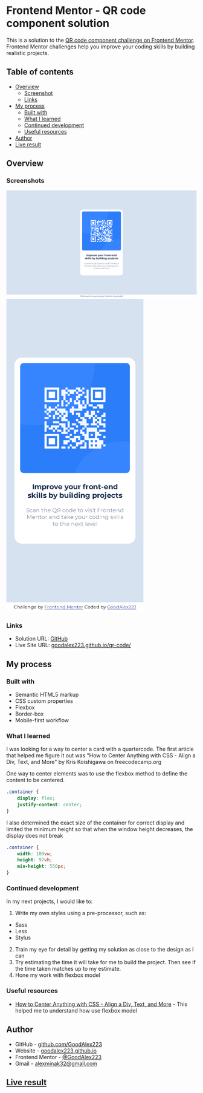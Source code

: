 # Frontend Mentor - QR code component solution

This is a solution to the [QR code component challenge on Frontend Mentor](https://www.frontendmentor.io/challenges/qr-code-component-iux_sIO_H). Frontend Mentor challenges help you improve your coding skills by building realistic projects.

## Table of contents

- [Overview](#overview)
  - [Screenshot](#screenshot)
  - [Links](#links)
- [My process](#my-process)
  - [Built with](#built-with)
  - [What I learned](#what-i-learned)
  - [Continued development](#continued-development)
  - [Useful resources](#useful-resources)
- [Author](#author)
- [Live result](#live-result)

## Overview

### Screenshots

![Desktop solution](screenshots/desktop_result.png)
![Mobile solution](screenshots/mobile_result.png)

### Links

- Solution URL: [GitHub](https://github.com/GoodAlex223/goodalex223.github.io/tree/main/qr-code)
- Live Site URL: [goodalex223.github.io/qr-code/](https://goodalex223.github.io/qr-code/index.html)

## My process

### Built with

- Semantic HTML5 markup
- CSS custom properties
- Flexbox
- Border-box
- Mobile-first workflow

### What I learned

I was looking for a way to center a card with a quartercode. The first article that helped me figure it out was "How to Center Anything with CSS - Align a Div, Text, and More" by Kris Koishigawa on freecodecamp.org

One way to center elements was to use the flexbox method to define the content to be centered.

```css
.container {
    display: flex;
    justify-content: center;
}
```

I also determined the exact size of the container for correct display and limited the minimum height so that when the window height decreases, the display does not break

```css
.container {
    width: 100vw;
    height: 97vh;
    min-height: 550px;
}
```

### Continued development

In my next projects, I would like to:

1. Write my own styles using a pre-processor, such as:

* Sass
* Less
* Stylus

2. Train my eye for detail by getting my solution as close to the design as I can
3. Try estimating the time it will take for me to build the project. Then see if the time taken matches up to my estimate.
4. Hone my work with flexbox model

### Useful resources

- [How to Center Anything with CSS - Align a Div, Text, and More](https://www.freecodecamp.org/news/how-to-center-anything-with-css-align-a-div-text-and-more/) - This helped me to understand how use flexbox model

## Author

- GitHub - [github.com/GoodAlex223](https://github.com/GoodAlex223)
- Website - [goodalex223.github.io](https://goodalex223.github.io/)
- Frontend Mentor - [@GoodAlex223](https://www.frontendmentor.io/profile/yourusername)
- Gmail - [alexminak32@gmail.com](mailto:alexminak32@gmail.com)

## [Live result](https://goodalex223.github.io/frontendmentor/qr-code/index.html)
